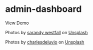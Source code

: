 # admin-dashboard
[View Demo](https://neutron8023.github.io/admin-dashboard/)

Photos by [sarandy westfall](https://unsplash.com/@sarandywestfall_photo?utm_source=unsplash&utm_medium=referral&utm_content=creditCopyText) on [Unsplash](https://unsplash.com/it/foto/qqd8APhaOg4?utm_source=unsplash&utm_medium=referral&utm_content=creditCopyText)

Photos by [charlesdeluvio](https://unsplash.com/ja/@charlesdeluvio?utm_source=unsplash&utm_medium=referral&utm_content=creditCopyText) on [Unsplash](https://unsplash.com/it/foto/K4mSJ7kc0As?utm_source=unsplash&utm_medium=referral&utm_content=creditCopyText)
